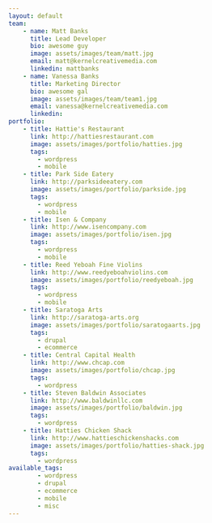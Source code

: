 ```yaml
---
layout: default
team:
    - name: Matt Banks
      title: Lead Developer
      bio: awesome guy
      image: assets/images/team/matt.jpg
      email: matt@kernelcreativemedia.com
      linkedin: mattbanks
    - name: Vanessa Banks
      title: Marketing Director
      bio: awesome gal
      image: assets/images/team/team1.jpg
      email: vanessa@kernelcreativemedia.com
      linkedin:
portfolio:
    - title: Hattie's Restaurant
      link: http://hattiesrestaurant.com
      image: assets/images/portfolio/hatties.jpg
      tags:
        - wordpress
        - mobile
    - title: Park Side Eatery
      link: http://parksideeatery.com
      image: assets/images/portfolio/parkside.jpg
      tags:
        - wordpress
        - mobile
    - title: Isen & Company
      link: http://www.isencompany.com
      image: assets/images/portfolio/isen.jpg
      tags:
        - wordpress
        - mobile
    - title: Reed Yeboah Fine Violins
      link: http://www.reedyeboahviolins.com
      image: assets/images/portfolio/reedyeboah.jpg
      tags:
        - wordpress
        - mobile
    - title: Saratoga Arts
      link: http://saratoga-arts.org
      image: assets/images/portfolio/saratogaarts.jpg
      tags:
        - drupal
        - ecommerce
    - title: Central Capital Health
      link: http://www.chcap.com
      image: assets/images/portfolio/chcap.jpg
      tags:
        - wordpress
    - title: Steven Baldwin Associates
      link: http://www.baldwinllc.com
      image: assets/images/portfolio/baldwin.jpg
      tags:
        - wordpress
    - title: Hatties Chicken Shack
      link: http://www.hattieschickenshacks.com
      image: assets/images/portfolio/hatties-shack.jpg
      tags:
        - wordpress
available_tags:
        - wordpress
        - drupal
        - ecommerce
        - mobile
        - misc
---
```

